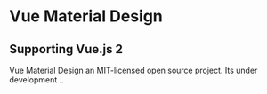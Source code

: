# Vue Material Design 

## Supporting Vue.js 2

Vue Material Design  an MIT-licensed open source project. Its under development ..
